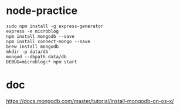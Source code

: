 # node-practice

```
sudo npm install -g express-generator
express -e microblog
npm install mongodb --save
npm install connect-mongo --save
brew install mongodb
mkdir -p data/db
mongod --dbpath data/db
DEBUG=microblog:* npm start
```

# doc
https://docs.mongodb.com/master/tutorial/install-mongodb-on-os-x/

